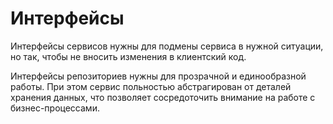 # Интерфейсы

Интерфейсы сервисов нужны для подмены сервиса в нужной ситуации,
но так, чтобы не вносить изменения в клиентский код.

Интерфейсы репозиториев нужны для прозрачной и единообразной работы.
При этом сервис польностью абстрагирован от деталей хранения данных,
что позволяет сосредоточить внимание на работе с бизнес-процессами.
